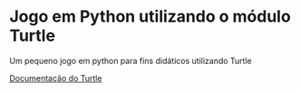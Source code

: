 # Jogo em Python utilizando o módulo Turtle

Um pequeno jogo em python para fins didáticos utilizando Turtle

[Documentação do Turtle](https://docs.python.org/3.3/library/turtle.html?highlight=turtle)


